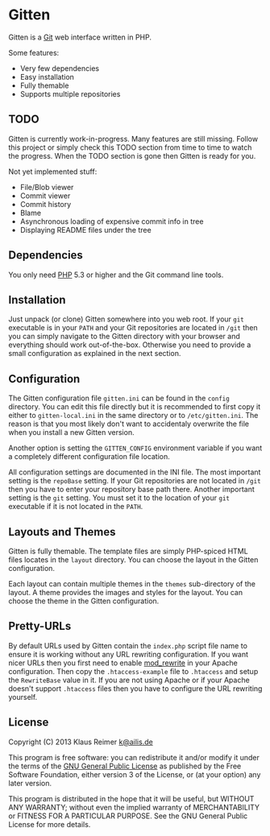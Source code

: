 Gitten
======

Gitten is a [Git](http://git-scm.com/) web interface written in PHP.

Some features:

* Very few dependencies
* Easy installation
* Fully themable
* Supports multiple repositories


## TODO

Gitten is currently work-in-progress. Many features are still missing.
Follow this project or simply check this TODO section from time to time to
watch the progress. When the TODO section is gone then Gitten is ready for
you.

Not yet implemented stuff:

* File/Blob viewer
* Commit viewer
* Commit history
* Blame
* Asynchronous loading of expensive commit info in tree
* Displaying README files under the tree


## Dependencies

You only need [PHP](http://www.php.net/) 5.3 or higher and the Git command
line tools.


## Installation

Just unpack (or clone) Gitten somewhere into you web root. If your `git`
executable is in your `PATH` and your Git repositories are located in `/git`
then you can simply navigate to the Gitten directory with your browser and
everything should work out-of-the-box.  Otherwise you need to provide a
small configuration as explained in the next section.


## Configuration

The Gitten configuration file `gitten.ini` can be found in the `config`
directory.  You can edit this file directly but it is recommended to first
copy it either to `gitten-local.ini` in the same directory or to
`/etc/gitten.ini`.  The reason is that you most likely don't want to
accidentaly overwrite the file when you install a new Gitten version.

Another option is setting the `GITTEN_CONFIG` environment variable if you
want a completely different configuration file location.

All configuration settings are documented in the INI file. The most
important setting is the `repoBase` setting.  If your Git repositories are
not located in `/git` then you have to enter your repository base path
there.  Another important setting is the `git` setting.  You must set it to
the location of your `git` executable if it is not located in the `PATH`.


## Layouts and Themes

Gitten is fully themable. The template files are simply PHP-spiced HTML
files locates in the `layout` directory.  You can choose the layout in the
Gitten configuration.

Each layout can contain multiple themes in the `themes` sub-directory of the
layout.  A theme provides the images and styles for the layout.  You can
choose the theme in the Gitten configuration.


## Pretty-URLs

By default URLs used by Gitten contain the `index.php` script file name to
ensure it is working without any URL rewriting configuration.  If you want
nicer URLs then you first need to enable
[mod_rewrite](http://httpd.apache.org/docs/current/mod/mod_rewrite.html) in
your Apache configuration.  Then copy the `.htaccess-example` file to
`.htaccess` and setup the `RewriteBase` value in it.  If you are not using
Apache or if your Apache doesn't support `.htaccess` files then you have to
configure the URL rewriting yourself.


## License

Copyright (C) 2013 Klaus Reimer <k@ailis.de>

This program is free software: you can redistribute it and/or modify it
under the terms of the [GNU General Public
License](http://www.gnu.org/licenses/gpl.html) as published by the Free
Software Foundation, either version 3 of the License, or (at your option)
any later version.

This program is distributed in the hope that it will be useful, but WITHOUT
ANY WARRANTY; without even the implied warranty of MERCHANTABILITY or
FITNESS FOR A PARTICULAR PURPOSE.  See the GNU General Public License for
more details.
